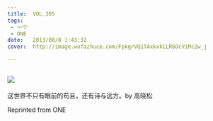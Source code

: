 ```yaml
---
title:	VOL.305
tags:
 - 一个
 - ONE
date:	2013/08/8 1:43:32
cover:	http://image.wufazhuce.com/FpkgrVQ1TAxkxkCLR6DcViMc2w_j

---
```

![](http://image.wufazhuce.com/FpkgrVQ1TAxkxkCLR6DcViMc2w_j)
---

这世界不只有眼前的苟且，还有诗与远方。by 高晓松
 
Reprinted from ONE
